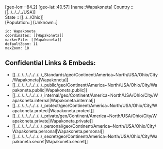 ﻿---
location: [40.57,-84.2] 
mapzoom: [7,12] 
mapmarker: city 
type: City
tags:
- geo/City


SpocWebEntityId: 35446
isDeleted: false
confidential: public

---
[geo-lon::-84.2] 
[geo-lat::40.57] 
[name::Wapakoneta] 
Country :: [[../../../../USA]]  
State :: [[../../Ohio]]  
[Population::] 
[Unknown::] 


```leaflet
id: Wapakoneta
coordinates: [[Wapakoneta]] 
markerFile: [[Wapakoneta]] 
defaultZoom: 11 
maxZoom: 18
```


## Confidential Links & Embeds: 
- [[../../../../../../../_Standards/geo/Continent/America~North/USA/Ohio/City/Wapakoneta|Wapakoneta]] 
- [[../../../../../../../_public/geo/Continent/America~North/USA/Ohio/City/Wapakoneta.public|Wapakoneta.public]] 
- [[../../../../../../../_internal/geo/Continent/America~North/USA/Ohio/City/Wapakoneta.internal|Wapakoneta.internal]] 
- [[../../../../../../../_protect/geo/Continent/America~North/USA/Ohio/City/Wapakoneta.protect|Wapakoneta.protect]] 
- [[../../../../../../../_private/geo/Continent/America~North/USA/Ohio/City/Wapakoneta.private|Wapakoneta.private]] 
- [[../../../../../../../_personal/geo/Continent/America~North/USA/Ohio/City/Wapakoneta.personal|Wapakoneta.personal]] 
- [[../../../../../../../_secret/geo/Continent/America~North/USA/Ohio/City/Wapakoneta.secret|Wapakoneta.secret]] 
